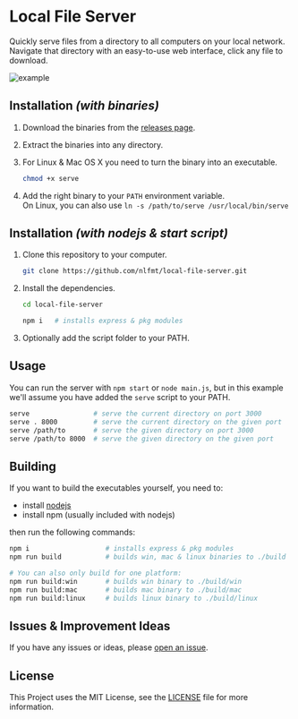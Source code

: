 # Local File Server

Quickly serve files from a directory to all computers on your local network.\
Navigate that directory with an easy-to-use web interface, click any file to download.


![example](https://user-images.githubusercontent.com/71983360/172081819-2e0ea5b4-c423-48be-9e1c-517e1d5af301.png)



## Installation *(with binaries)*

1. Download the binaries from the [releases page](https://github.com/nlfmt/local-file-server/releases).

2. Extract the binaries into any directory.
3. For Linux & Mac OS X you need to turn the binary into an executable.

    ```sh
    chmod +x serve
    ```

4. Add the right binary to your `PATH` environment variable.\
    On Linux, you can also use `ln -s /path/to/serve /usr/local/bin/serve`


## Installation *(with nodejs & start script)*

1. Clone this repository to your computer.

    ```sh
    git clone https://github.com/nlfmt/local-file-server.git
    ```

2. Install the dependencies.

    ```sh
    cd local-file-server

    npm i   # installs express & pkg modules
    ```

3. Optionally add the script folder to your PATH.


## Usage
You can run the server with `npm start` or `node main.js`, but in this example\
we'll assume you have added the `serve` script to your PATH.

```bash
serve                # serve the current directory on port 3000
serve . 8000         # serve the current directory on the given port
serve /path/to       # serve the given directory on port 3000
serve /path/to 8000  # serve the given directory on the given port
```

## Building

If you want to build the executables yourself, you need to:
 - install [nodejs](https://nodejs.org/en/)
 - install npm (usually included with nodejs)

then run the following commands:

```sh
npm i                   # installs express & pkg modules
npm run build           # builds win, mac & linux binaries to ./build

# You can also only build for one platform:
npm run build:win       # builds win binary to ./build/win
npm run build:mac       # builds mac binary to ./build/mac
npm run build:linux     # builds linux binary to ./build/linux
```


## Issues & Improvement Ideas

If you have any issues or ideas, please [open an issue](https://github.com/nlfmt/local-file-server/issues).


## License
This Project uses the MIT License, see the [LICENSE](https://github.com/nlfmt/local-file-server/blob/master/LICENSE) file for more information.